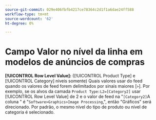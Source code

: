 ```yaml
---
source-git-commit: 029e406fbfb4217ce78364c2d1f1a6dae24ff588
workflow-type: tm+mt
source-wordcount: '62'
ht-degree: 0%

---
```

# Campo Valor no nível da linha em modelos de anúncios de compras

**[!UICONTROL Row Level Value]:** ([!UICONTROL Product Type] e [!UICONTROL Category] níveis somente) Quais valores usar do feed quando os valores de feed forem delimitados por sinais maiores [`>`]. Por exemplo, se os alvos da camada `Product Type:L2=[Category2]` usar [!UICONTROL Row Level Value] de 2 e o valor de feed na &quot;`[Category2]`A coluna &quot; é &quot;`Software>Graphics>Image Processing`,&quot;, então &quot;Gráficos&quot; será direcionado. Por padrão, o mesmo nível do tipo de produto ou nível de categoria é selecionado.
